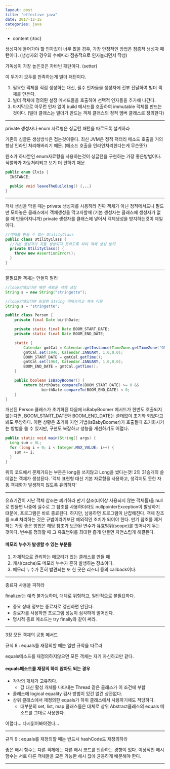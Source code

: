 ```yaml
---
layout: post
title: "effective java"
date: 2017-12-15
categories: java
---
```


* content
{:toc}


생성자에 들어가야 할 인자값이 너무 많을 경우, 가장 안정적인 방법은 점층적 생성자 패턴이다.
(생성자의 경우의 수에따라 점층적으로 인자늘리면서 작성)

가독성이 가장 높은것은 자바빈 패턴이다. (setter)

이 두가지 모두를 만족하는게 빌더 패턴이다.
1. 필요한 객체를 직접 생성하는 대신, 필수 인자들을 생성자에 전부 전달하여
빌더 객체를 만든다.
2. 빌더 객체에 정의된 설정 메서드들을 호출하여 선택적 인자들을 추가해 나간다.
3. 마지막으로 아무런 인자 없이 build 메서드를 호출하여 immutable 객체를 만드는 것이다.
(빌더 클래스는 빌더가 만드는 객체 클래스의 정적 멤버 클래스로 정의한다)


------------------------------------------------------------------------------------

private 생성자나 enum 자료형은 싱글턴 패턴을 따르도록 설계하라

기존의 싱글톤 생성방식은 접는것이좋다.
최신 JVM은 정적 팩터리 메소드 호출을 거의 항상 인라인 처리해버리기 때문.
(메소드 호출을 인라인처리한다는게 무슨뜻?)

원소가 하나뿐인 enum자료형을 사용하는것이 싱글턴을 구현하는 가장 좋은방법이다.
직렬화가 자동처리되고 보기 더 편하기 때문

```java
public enum Elvis {
  INSTANCE;

  public void leaveTheBuilding() {...}
}
```

------------------------------------------------------------------------------------

객체 생성을 막을 때는 private 생성자를 사용하라
진짜 객체가 아닌 정적메서드나 필드만 모아놓은 클래스에서 객체생성을 막고자할때
(기본 생성자는 클래스에 생성자가 없을 때 만들어지니까)
private 생성자를 클래스에 넣어서 객체생성을 방지하는것이 제일이다.

```java
//객체를 만들 수 없는 UtilityClass
public class UtilityClass {
  //기본 생성자가 자동 생성되지 못하도록 하여 객체 생성 방지
  private UtilityClass() {
    throw new AssertionError();
  }
}
```

------------------------------------------------------------------------------------

불필요한 객체는 만들지 말라

```java
//loop안에있다면 매번 새로운 객체 생성
String s = new String("stringette");

//loop안에있다면 동일한 String 객체가지고 계속 이용
String s = "stringette";

public class Person {
    private final Date birthDate;

    private static final Date BOOM_START_DATE;
    private static final Date BOOM_END_DATE;

    static {
        Calendar gmtCal = Calendar.getInstance(TimeZone.getTimeZone("GMT"));
        gmtCal.set(1946, Calendar.JANUARY, 1,0,0,0);
        BOOM_START_DATE = gmtCal.getTime();
        gmtCal.set(1964, Calendar.JANUARY, 1,0,0,0);
        BOOM_END_DATE = gmtCal.getTime();
    }

    public boolean isBabyBoomer() {
        return birthDate.compareTo(BOOM_START_DATE) >= 0 &&
                birthDate.compareTo(BOOM_END_DATE) < 0;
    }
}
```
개선된 Person 클래스가 초기화된 다음에 isBabyBoomer 메서드가 한번도 호출되지 않는다면, BOOM_START_DATE와 BOOM_END_DATE는 쓸데없이 초기화 되었다고 봐도 무방하다. 이런 상황은 초기화 지연 기법(isBabyBoomer)가 호출될때 초기화시키는 방법을 쓸 수 있지만, 구현도 복잡하고 성능을 개선하기도 어렵다.
```java
public static void main(String[] args) {
  Long sum = 0L;
  for (long i = 0; i < Integer.MAX_VALUE; i++) {
    sum += i;
  }
}
```
위의 코드에서 문제가되는 부분은 long을 쓰지않고 Long을 썼다는것! 2의 31승개의 쓸데없는 객체가
생성된다. '객체 표현형 대신 기본 자료형을 사용하고, 생각지도 못한 자동 객체화가 발생하지 않도록 유의하자'

------------------------------------------------------------------------------------

유효기간이 지난 객체 참조는 폐기하라
만기 참조(더이상 사용되지 않는 객체들)을 null로 만들면 나중에 실수로 그 참조를 사용하더라도 nullpointerException이 발생하기 떄문에, 프로그램은 바로 종료된다.
하지만, 남용하면 프로그램이 난잡해진다. 객체 참조를 null 처리하는 것은 규범이라기보단 예외적인 조치가 되어야 한다. 만기 참조를 제거하는 가장 좋은 방법은 해당 참조가 보관된 변수가 유효범위(scope)를 벗어나게 두는 것이다. 변수를 정의할 때 그 유효범위를 최대한 좁게 만들면 자연스럽게 해결된다.
#### 메모리 누수가 발생할 수 있는 부분들
1. 자체적으로 관리하는 메모리가 있는 클래스를 만들 때
2. 캐시(cache)도 메모리 누수가 흔히 발생하는 장소이다.
3. 메모리 누수가 흔히 발견되는 또 한 곳은 리스너 등의 callback이다.

------------------------------------------------------------------------------------

종료자 사용을 피하라

finalizer는 예측 불가능하며, 대체로 위험하고, 일반적으로 불필요하다.

* 중요 상태 정보는 종료자로 갱신하면 안된다.
* 종료자를 사용하면 프로그램 성능이 심각하게 떨어진다.
* 명시적 종료 메소드는 try finally와 같이 써라.

------------------------------------------------------------------------------------

3장 모든 객체의 공통 메서드

규칙 8 : equals를 재정의할 때는 일반 규약을 따르라

equals메소드를 재정의하지않으면 모든 객체는 자기 자신하고만 같다.

#### equals메소드를 재정의 하지 않아도 되는 경우
* 각각의 개체가 고유하다.
  - 값 대신 활성 개체를 나타내는 Thread 같은 클래스가 이 조건에 부합
* 클래스에 logical equality 검사 방법이 있건 없건 상관없다.
* 상위 클래스에서 재정의한 equals가 하위 클래스에서 사용하기에도 적당하다.
  - 대부분의 set, list, map 클래스들은 대체로 상위 Abstract클래스의 equals 메소드를 그대로 사용한다.

어렵다... 다시읽어봐야겠다...

------------------------------------------------------------------------------------

규칙 9 : equals를 재정의할 때는 반드시 hashCode도 재정의하라

좋은 해시 함수는 다른 객체에는 다른 해시 코드를 반환하는 경향이 있다.
이상적인 해시 함수는 서로 다른 객체들을 모든 가능한 해시 값에 균등하게 배분해야 한다.

------------------------------------------------------------------------------------
